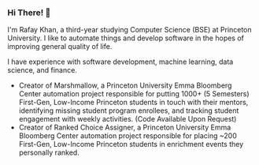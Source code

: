 ### Hi There! 👋

I'm Rafay Khan, a third-year studying Computer Science (BSE) at Princeton University. I like to automate things and develop software in the hopes of improving general quality of life.

I have experience with software development, machine learning, data science, and finance.

- Creator of Marshmallow, a Princeton University Emma Bloomberg Center automation project responsible for putting 1000+ (5 Semesters) First-Gen, Low-Income Princeton students in touch with their mentors, identifying missing student program enrollees, and tracking student engagement with weekly activities. (Code Available Upon Request)
- Creator of Ranked Choice Assigner, a Princeton University Emma Bloomberg Center automation project responsible for placing ~200 First-Gen, Low-Income Princeton students in enrichment events they personally ranked.

